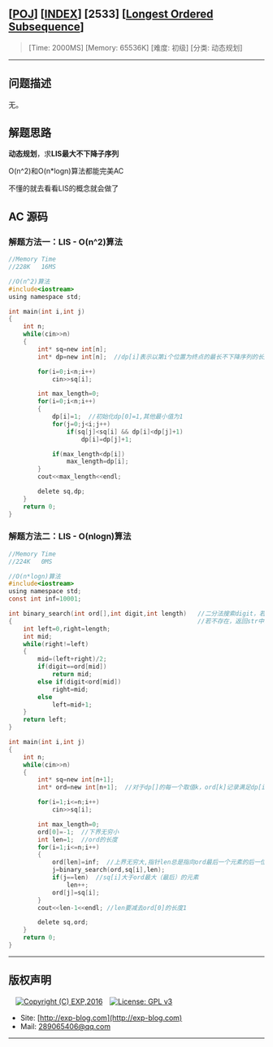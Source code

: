 ## [[POJ](http://poj.org/)] [[INDEX](https://github.com/lyy289065406/POJ-Solving-Reports)] [2533] [[Longest Ordered Subsequence](http://poj.org/problem?id=2533)]

> [Time: 2000MS] [Memory: 65536K] [难度: 初级] [分类: 动态规划]

------

## 问题描述

无。


## 解题思路

**动态规划**，求**LIS最大不下降子序列**

O(n^2)和O(n\*logn)算法都能完美AC

不懂的就去看看LIS的概念就会做了


## AC 源码

### 解题方法一：LIS - O(n^2)算法

```c
//Memory Time 
//228K   16MS 

//O(n^2)算法
#include<iostream>
using namespace std;

int main(int i,int j)
{
	int n;
	while(cin>>n)
	{
		int* sq=new int[n];
		int* dp=new int[n];  //dp[i]表示以第i个位置为终点的最长不下降序列的长度

		for(i=0;i<n;i++)
			cin>>sq[i];

		int max_length=0;
		for(i=0;i<n;i++)
		{
			dp[i]=1;  //初始化dp[0]=1,其他最小值为1
			for(j=0;j<i;j++)
				if(sq[j]<sq[i] && dp[i]<dp[j]+1)
					dp[i]=dp[j]+1;

			if(max_length<dp[i])
				max_length=dp[i];
		}
		cout<<max_length<<endl;

		delete sq,dp;
	}
	return 0;
}
```

### 解题方法二：LIS - O(nlogn)算法

```c
//Memory Time 
//224K   0MS 

//O(n*logn)算法
#include<iostream>
using namespace std;
const int inf=10001;

int binary_search(int ord[],int digit,int length)   //二分法搜索digit，若str中存在digit，返回其下标
{                                                   //若不存在，返回str中比digit小的最大那个数的（下标+1）
	int left=0,right=length;
	int mid;
	while(right!=left)
	{
		mid=(left+right)/2;
		if(digit==ord[mid])
			return mid;
		else if(digit<ord[mid])
			right=mid;
		else
			left=mid+1;
	}
	return left;
}

int main(int i,int j)
{
	int n;
	while(cin>>n)
	{
		int* sq=new int[n+1];
		int* ord=new int[n+1];  //对于dp[]的每一个取值k，ord[k]记录满足dp[i]=k的所有sq[i]中的最小值，即ord[k]=min{sq[i]} (dp[i]=k)

		for(i=1;i<=n;i++)
			cin>>sq[i];

		int max_length=0;
		ord[0]=-1;  //下界无穷小
		int len=1;  //ord的长度
		for(i=1;i<=n;i++)
		{
			ord[len]=inf;  //上界无穷大,指针len总是指向ord最后一个元素的后一位
			j=binary_search(ord,sq[i],len);
			if(j==len)  //sq[i]大于ord最大（最后）的元素
				len++;
			ord[j]=sq[i];
		}
		cout<<len-1<<endl; //len要减去ord[0]的长度1

		delete sq,ord;
	}
	return 0;
}
```

------

## 版权声明

　[![Copyright (C) EXP,2016](https://img.shields.io/badge/Copyright%20(C)-EXP%202016-blue.svg)](http://exp-blog.com)　[![License: GPL v3](https://img.shields.io/badge/License-GPL%20v3-blue.svg)](https://www.gnu.org/licenses/gpl-3.0)
  

- Site: [http://exp-blog.com](http://exp-blog.com) 
- Mail: <a href="mailto:289065406@qq.com?subject=[EXP's Github]%20Your%20Question%20（请写下您的疑问）&amp;body=What%20can%20I%20help%20you?%20（需要我提供什么帮助吗？）">289065406@qq.com</a>


------

